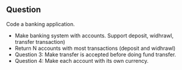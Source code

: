 ## Question
Code a banking application.
- Make banking system with accounts. Support deposit, widhrawl, transfer transaction)
- Return N accounts with most transactions (deposit and widhrawl)
- Question 3: Make transfer is accepted before doing fund transfer. 
- Question 4: Make each account with its own currency.